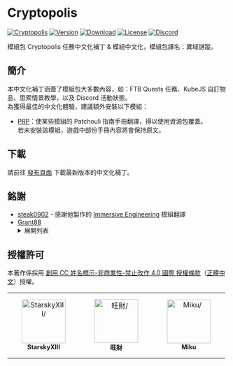 # Cryptopolis

[![Cryptopolis][curseforge]][cryptopolis]
[![Version][version_badge]][version_link]
[![Download][download_total]][version_link]
[![License][license_badge]][license]
[![Discord][discord_badge]][discord]

模組包 Cryptopolis 任務中文化補丁 & 模組中文化，模組包譯名：異域謎蹤。

## **簡介**

本中文化補丁涵蓋了模組包大多數內容，如：FTB Quests 任務、KubeJS 自訂物品、思索情景教學，以及 Discord 活動狀態。<br>
為獲得最佳的中文化體驗，建議額外安裝以下模組：

* [PRP]：使某些模組的 Patchouli 指南手冊翻譯，得以使用資源包覆蓋。<br>若未安裝該模組，遊戲中部份手冊內容將會保持原文。

## **下載**

請前往 [發布頁面][version_link] 下載最新版本的中文化補丁。


## **銘謝**
* [steak0902] - 感謝他製作的 [Immersive Engineering][immersiveengineering] 模組翻譯
* [Grant88][Grant]
  <details>
    <summary>展開列表</summary>
      <ul>
        <li><a href="https://grant88.pixnet.net/blog/post/44988448">Quark</a></li>
        <li><a href="https://grant88.pixnet.net/blog/post/45034372">Supplementaries</a></li>
      </ul>
  </details>


## **授權許可**

本著作係採用 [創用 CC 姓名標示-非商業性-禁止改作 4.0 國際 授權條款][license]（[正體中文]）授權。

<!-- Badges -->
[curseforge]: https://img.shields.io/badge/CurseForge-Cryptopolis-red
[version_badge]: https://img.shields.io/github/v/release/TeamKugimiya/Cryptopolis?include_prereleases
[version_link]: https://github.com/TeamKugimiya/Cryptopolis/releases/latest
[download_total]: https://img.shields.io/github/downloads/TeamKugimiya/Cryptopolis/total
[license_badge]: https://img.shields.io/badge/License-CC%20BY--NC--ND%204.0-orange
[discord_badge]: https://img.shields.io/discord/947630690315411476?logo=discord

<!-- Links -->
[cryptopolis]: https://www.curseforge.com/minecraft/modpacks/cryptopolis
[discord]: https://discord.gg/7BbPMtygHU
[prp]: https://www.curseforge.com/minecraft/mc-mods/prp
[immersiveengineering]: https://forum.gamer.com.tw/C.php?bsn=18673&snA=196127
[正體中文]: https://creativecommons.org/licenses/by-nc-nd/4.0/deed.zh_TW
[license]: LICENSE

<!-- Credit -->
[steak0902]: https://home.gamer.com.tw/homeindex.php?owner=minecraft15
[Grant]: https://grant88.pixnet.net/blog

<!-- readme contributors -->

<table>
<tr>
    <td align="center" style="word-wrap: break-word; width: 150.0; height: 150.0">
        <a href=https://github.com/StarskyXIII>
            <img src=https://avatars.githubusercontent.com/u/71606873?v=4 width="100;"  alt=StarskyXIII/>
            <br />
            <sub style="font-size:14px"><b>StarskyXIII</b></sub>
        </a>
    </td>
    <td align="center" style="word-wrap: break-word; width: 150.0; height: 150.0">
        <a href=https://github.com/Jeffku0107>
            <img src=https://avatars.githubusercontent.com/u/76643322?v=4 width="100;"  alt=旺財/>
            <br />
            <sub style="font-size:14px"><b>旺財</b></sub>
        </a>
    </td>
    <td align="center" style="word-wrap: break-word; width: 150.0; height: 150.0">
        <a href=https://github.com/xMikux>
            <img src=https://avatars.githubusercontent.com/u/26039249?v=4 width="100;"  alt=Miku/>
            <br />
            <sub style="font-size:14px"><b>Miku</b></sub>
        </a>
    </td>
</tr>
</table>
